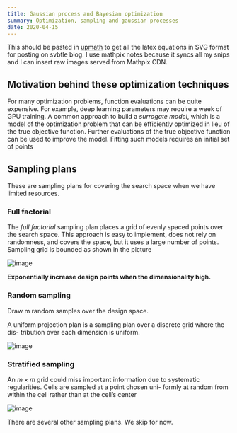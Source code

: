 ```yaml
---
title: Gaussian process and Bayesian optimization
summary: Optimization, sampling and gaussian processes
date: 2020-04-15
---
```


This should be pasted in [upmath](https://upmath.me) to get all the latex equations in SVG format for posting on svbtle blog. I use mathpix notes because it syncs all my snips and I can insert raw images served from Mathpix CDN.

## Motivation behind these optimization techniques

For many optimization problems, function evaluations can be quite expensive. For example, deep learning parameters may require a week of GPU training. A common approach to build a _surrogate model_, which is a model of the optimization problem that can be efficiently optimized in lieu of the true objective function. Further evaluations of the true objective function can be used to improve the model. Fitting such models requires an initial set of points

## Sampling plans

These are sampling plans for covering the search space when we have limited resources. 

### Full factorial

The _full factorial_ sampling plan places a grid of evenly spaced points over the search space. This approach is easy to implement, does not rely on randomness, and covers the space, but it uses a large number of points. Sampling grid is bounded as shown in the picture

![image](https://cdn.mathpix.com/snip/images/0vpLGVPhZB1DnjFeZUd7XPn03bpK17u0ZbIMdYpBuPM.original.fullsize.png)

**Exponentially increase design points when the dimensionality high.**

### Random sampling 

Draw m random samples over the design space.


A uniform projection plan is a sampling plan over a discrete grid where the dis- tribution over each dimension is uniform.

![image](https://cdn.mathpix.com/snip/images/o_0tCEn2Rb6fSu52cE72G_lRFSC69D1wjyN1d1vE_M0.original.fullsize.png)

### Stratified sampling

An $m \times m$ grid could miss important information due to systematic regularities. Cells are sampled at a point chosen uni- formly at random from within the cell rather than at the cell’s center

![image](https://cdn.mathpix.com/snip/images/hchZo2Qlz8EyP5bTXzv3vrly-u_VYjYSio_LuyLoPw0.original.fullsize.png)

There are several other sampling plans. We skip for now.
